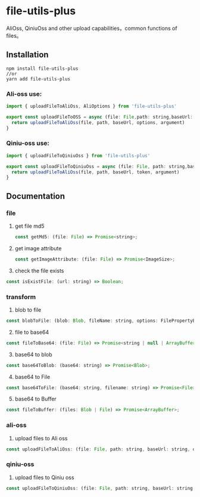 # file-utils-plus
AliOss, QiniuOss and other upload capabilities，common functions of files。

## Installation

```
npm install file-utils-plus
//or
yarn add file-utils-plus
```

### Ali-oss use:

```javascript
import { uploadFileToAliOss, AliOptions } from 'file-utils-plus'

export const uploadFileToOSS = async (file: File,path: string,baseUrl: string, options: AliOptions, argument?: Object) => {
  return uploadFileToAliOss(file, path, baseUrl, options, argument)
}

```

### Qiniu-oss use:

```javascript
import { uploadFileToQiniuOss } from 'file-utils-plus'

export const uploadFileToQiniuOss = async (file: File, path: string,baseUrl:string,token: string, argument?: Object) => {
  return uploadFileToAliOss(file, path, baseUrl, token, argument)
}

```

## Documentation

### file
1. get file md5

    ```javascript
    const getMd5: (file: File) => Promise<string>;
    ```
2. get image attribute

    ```javascript
    const getImageAttribute: (file: File) => Promise<ImageSize>;
    ```
3. check the file exists

  ```javascript
  const isExistFile: (url: string) => Boolean;
  ```

### transform

1. blob to file

  ```javascript
  const blobToFile: (blob: Blob, fileName: string, options: FilePropertyBag | undefined) => File;
  ```
2. file to base64

  ```javascript
  const fileToBase64: (file: File) => Promise<string | null | ArrayBuffer | undefined>;
  ```
3. base64 to blob

  ```javascript
  const base64ToBlob: (base64: string) => Promise<Blob>;
  ```

4. base64 to File

  ```javascript
  const base64ToFile: (base64: string, filename: string) => Promise<File>;
  ```  

5. base64 to Buffer

  ```javascript
  const fileToBuffer: (files: Blob | File) => Promise<ArrayBuffer>;
  ```


  ### ali-oss
1. upload files to Ali oss

  ```javascript
  const uploadFileToAliOss: (file: File, path: string, baseUrl: string, options: AliOptions, argument?: any) => Promise<UploadInfo>;
  ```

  ### qiniu-oss

  1. upload files to Qiniu oss

  ```javascript
  const uploadFileToQiniuOss: (file: File, path: string, baseUrl: string, token: string, argument?: any) => Promise<UploadInfo>;
  ```